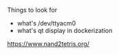 
Things to look for
* what's /dev/ttyacm0
* what's qt display in dockerization

https://www.nand2tetris.org/